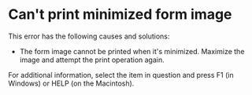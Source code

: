 
# Can't print minimized form image

This error has the following causes and solutions:



- The form image cannot be printed when it's minimized. Maximize the image and attempt the print operation again.
    

For additional information, select the item in question and press F1 (in Windows) or HELP (on the Macintosh).
